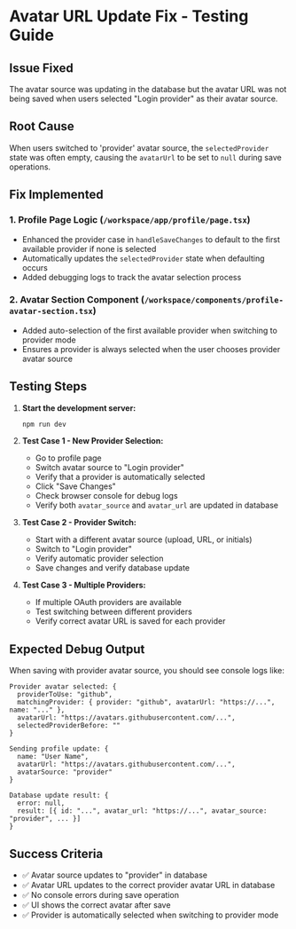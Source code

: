 # Avatar URL Update Fix - Testing Guide

## Issue Fixed
The avatar source was updating in the database but the avatar URL was not being saved when users selected "Login provider" as their avatar source.

## Root Cause
When users switched to 'provider' avatar source, the `selectedProvider` state was often empty, causing the `avatarUrl` to be set to `null` during save operations.

## Fix Implemented

### 1. Profile Page Logic (`/workspace/app/profile/page.tsx`)
- Enhanced the provider case in `handleSaveChanges` to default to the first available provider if none is selected
- Automatically updates the `selectedProvider` state when defaulting occurs
- Added debugging logs to track the avatar selection process

### 2. Avatar Section Component (`/workspace/components/profile-avatar-section.tsx`)
- Added auto-selection of the first available provider when switching to provider mode
- Ensures a provider is always selected when the user chooses provider avatar source

## Testing Steps

1. **Start the development server:**
   ```bash
   npm run dev
   ```

2. **Test Case 1 - New Provider Selection:**
   - Go to profile page
   - Switch avatar source to "Login provider"
   - Verify that a provider is automatically selected
   - Click "Save Changes"
   - Check browser console for debug logs
   - Verify both `avatar_source` and `avatar_url` are updated in database

3. **Test Case 2 - Provider Switch:**
   - Start with a different avatar source (upload, URL, or initials)
   - Switch to "Login provider"
   - Verify automatic provider selection
   - Save changes and verify database update

4. **Test Case 3 - Multiple Providers:**
   - If multiple OAuth providers are available
   - Test switching between different providers
   - Verify correct avatar URL is saved for each provider

## Expected Debug Output

When saving with provider avatar source, you should see console logs like:
```
Provider avatar selected: {
  providerToUse: "github",
  matchingProvider: { provider: "github", avatarUrl: "https://...", name: "..." },
  avatarUrl: "https://avatars.githubusercontent.com/...",
  selectedProviderBefore: ""
}

Sending profile update: {
  name: "User Name",
  avatarUrl: "https://avatars.githubusercontent.com/...",
  avatarSource: "provider"
}

Database update result: {
  error: null,
  result: [{ id: "...", avatar_url: "https://...", avatar_source: "provider", ... }]
}
```

## Success Criteria
- ✅ Avatar source updates to "provider" in database
- ✅ Avatar URL updates to the correct provider avatar URL in database
- ✅ No console errors during save operation
- ✅ UI shows the correct avatar after save
- ✅ Provider is automatically selected when switching to provider mode